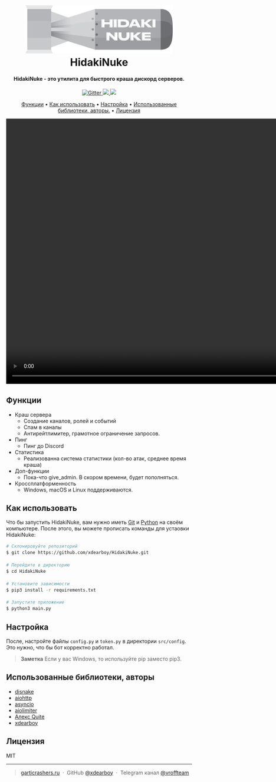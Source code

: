 
<h1 align="center">
  <br>
  <a href="https://github.com/xdearboy/HidakiNuke/"><img src="https://github.com/xdearboy/HidakiNuke/blob/main/assets/bomb.png?raw=true" alt="HidakiNuke" width="400"></a>
  
  <br>
  HidakiNuke
  <br>
</h1>

<h4 align="center">HidakiNuke - это утилита для быстрого краша дискорд серверов.</h4>

<p align="center">
  <a href="https://badge.fury.io/py/discord.py">
    <img src="https://badge.fury.io/py/discord.py.svg"
         alt="Gitter">
  </a>
  <a href="https://saythanks.io/to/xdearboy">
      <img src="https://img.shields.io/badge/SayThanks.io-%E2%98%BC-1EAEDB.svg">
  </a>
  <a href="https://t.me/send?start=IVTISEyPdXCn">
    <img src="https://img.shields.io/badge/$-donate-ff69b4.svg?maxAge=2592000&amp;style=flat">
  </a>
</p>

<p align="center">
  <a href="#Functions">Функции</a> •
  <a href="#how-to-use">Как использовать</a> •
  <a href="#config">Настройка</a> •
  <a href="#credits">Использованные библиотеки, авторы.</a> •
  <a href="#license">Лицензия</a>
</p>

<div align="center">
  <video width="900" height="720" controls>
    <source src="https://raw.githubusercontent.com/xdearboy/HidakiNuke/refs/heads/main/assets/hero.mp4" type="video/mp4">
    HidakiNuke.
  </video>
</div>

## <a name="Functions">Функции</a>
* Краш сервера
  - Создание каналов, ролей и событий
  - Спам в каналы
  - Антирейтлимитер, грамотное ограничение запросов.
* Пинг
  - Пинг до Discord
* Статистика
  - Реализованна система статистики (кол-во атак, среднее время краша)
* Доп-функции
  - Пока-что give_admin. В скором времени, будет пополняться.
* Кроссплатформенность
  - Windows, macOS и Linux поддерживаются.

## <a name="how-to-use">Как использовать</a>

Что бы запустить HidakiNuke, вам нужно иметь [Git](https://git-scm.com) и [Python](https://www.python.org/) на своём компьютере. После этого, вы можете прописать команды для устаовки HidakiNuke:

```bash
# Склонировуйте репозиторий
$ git clone https://github.com/xdearboy/HidakiNuke.git

# Перейдите в директорию
$ cd HidakiNuke

# Установите зависимости
$ pip3 install -r requirements.txt

# Запустите приложение
$ python3 main.py
```

## <a name="config">Настройка</a>

После, настройте файлы `config.py` и `token.py` в директории `src/config`. Это нужно, что бы бот корректно работал.

> **Заметка**
> Если у вас Windows, то используйте pip заместо pip3.

## <a name="credits">Использованные библиотеки, авторы</a>

- [disnake](https://disnake.dev/)
- [aiohttp](https://docs.aiohttp.org/en/stable/)
- [asyncio](https://docs.python.org/3/library/asyncio.html)
- [aiolimiter](https://github.com/mjpieters/aiolimiter)
- [Алекс Quite](https://discord.gg/GSABGHKg)
- [xdearboy](https://github.com/xdearboy)

## <a name="License">Лицензия</a>

MIT

---

> [garticrashers.ru](https://garticrashers.ru) &nbsp;&middot;&nbsp;
> GitHub [@xdearboy](https://github.com/xdearboy) &nbsp;&middot;&nbsp;
> Telegram канал [@vroffteam](https://t.me/vroffteam)

